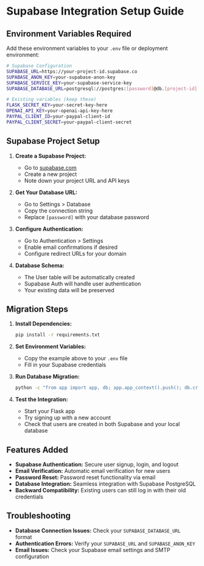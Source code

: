 # Supabase Integration Setup Guide

## Environment Variables Required

Add these environment variables to your `.env` file or deployment environment:

```bash
# Supabase Configuration
SUPABASE_URL=https://your-project-id.supabase.co
SUPABASE_ANON_KEY=your-supabase-anon-key
SUPABASE_SERVICE_KEY=your-supabase-service-key
SUPABASE_DATABASE_URL=postgresql://postgres:[password]@db.[project-id].supabase.co:5432/postgres

# Existing variables (keep these)
FLASK_SECRET_KEY=your-secret-key-here
OPENAI_API_KEY=your-openai-api-key-here
PAYPAL_CLIENT_ID=your-paypal-client-id
PAYPAL_CLIENT_SECRET=your-paypal-client-secret
```

## Supabase Project Setup

1. **Create a Supabase Project:**
   - Go to [supabase.com](https://supabase.com)
   - Create a new project
   - Note down your project URL and API keys

2. **Get Your Database URL:**
   - Go to Settings > Database
   - Copy the connection string
   - Replace `[password]` with your database password

3. **Configure Authentication:**
   - Go to Authentication > Settings
   - Enable email confirmations if desired
   - Configure redirect URLs for your domain

4. **Database Schema:**
   - The User table will be automatically created
   - Supabase Auth will handle user authentication
   - Your existing data will be preserved

## Migration Steps

1. **Install Dependencies:**
   ```bash
   pip install -r requirements.txt
   ```

2. **Set Environment Variables:**
   - Copy the example above to your `.env` file
   - Fill in your Supabase credentials

3. **Run Database Migration:**
   ```bash
   python -c "from app import app, db; app.app_context().push(); db.create_all()"
   ```

4. **Test the Integration:**
   - Start your Flask app
   - Try signing up with a new account
   - Check that users are created in both Supabase and your local database

## Features Added

- **Supabase Authentication:** Secure user signup, login, and logout
- **Email Verification:** Automatic email verification for new users
- **Password Reset:** Password reset functionality via email
- **Database Integration:** Seamless integration with Supabase PostgreSQL
- **Backward Compatibility:** Existing users can still log in with their old credentials

## Troubleshooting

- **Database Connection Issues:** Check your `SUPABASE_DATABASE_URL` format
- **Authentication Errors:** Verify your `SUPABASE_URL` and `SUPABASE_ANON_KEY`
- **Email Issues:** Check your Supabase email settings and SMTP configuration




